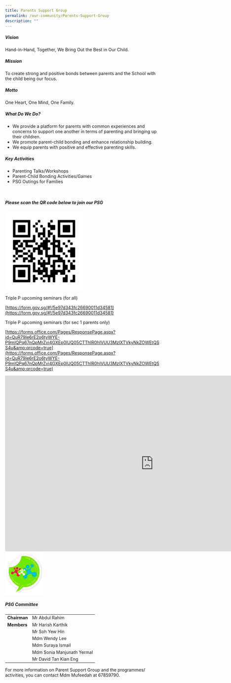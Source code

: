 ```yaml
---
title: Parents Support Group
permalink: /our-community/Parents-Support-Group
description: ""
---
```

##### Vision

Hand-in-Hand, Together, We Bring Out the Best in Our Child.  

  



##### Mission


To create strong and positive bonds between parents and the School with the child being our focus.  

  



##### Motto


One Heart, One Mind, One Family.  

  


##### What Do We Do?

*   We provide a platform for parents with common experiences and concerns to support one another in terms of parenting and bringing up their children.
*   We promote parent-child bonding and enhance relationship building.
*   We equip parents with positive and effective parenting skills.

  

##### Key Activities

*   Parenting Talks/Workshops
*   Parent-Child Bonding Activities/Games
*   PSG Outings for Families

&nbsp;  

##### Please scan the QR code below to join our PSG

<img style="width:50%" src="/images/PSG.jpeg">
		 
Triple P upcoming seminars (for all)  


[https://form.gov.sg/#!/5e97d343fc26690011d34581](https://form.gov.sg/#!/5e97d343fc26690011d34581)  
  
  

Triple P&nbsp;upcoming seminars (for sec 1 parents only)  

[https://forms.office.com/Pages/ResponsePage.aspx?id=QuR79Ie6rE2o6tyWYE-P9mIQPq67nQpMrZvi4GXEp0lUQ05CTThIR0hIVUU3MzlXTVkyNkZOWEtQSS4u&amp;qrcode=true](https://forms.office.com/Pages/ResponsePage.aspx?id=QuR79Ie6rE2o6tyWYE-P9mIQPq67nQpMrZvi4GXEp0lUQ05CTThIR0hIVUU3MzlXTVkyNkZOWEtQSS4u&amp;qrcode=true)

<iframe allowfullscreen="true" height="569" width="960" frameborder="0" src="https://docs.google.com/presentation/d/e/2PACX-1vSwZ86aqy9gjtvZgrhxs8Xrd9khxsqimZbcqLukE_0LrG2dIBeqp7EobkMWMHnbaMYevPq4ByoUqc2H/embed?start=false&amp;loop=false&amp;delayms=3000"></iframe>

<img style="width:25%" src="/images/logo-275x300.jpeg">
		 
##### PSG Committee


|  |  | 
| -------- | -------- | 
| **Chairman**     | Mr Abdul Rahim     |
|**Members**|Mr Harish Karthik
||Mr Soh Yew Hin
||Mdm Wendy Lee
||Mdm Suraya Ismail
||Mdm Sonia Manjunath Yermal
||Mr David Tan Kian Eng

For more information on Parent Support Group and the programmes/ activities, you can contact Mdm Mufeedah at 67859790.

